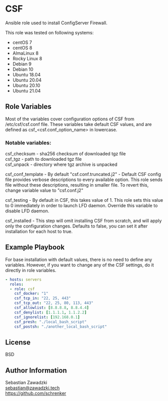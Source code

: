 CSF
=========

Ansible role used to install ConfigServer Firewall.  

This role was tested on following systems:  

- centOS 7  
- centOS 8  
- AlmaLinux 8  
- Rocky Linux 8  
- Debian 9  
- Debian 10  
- Ubuntu 18.04  
- Ubuntu 20.04  
- Ubuntu 20.10  
- Ubuntu 21.04  

Role Variables
--------------

Most of the variables cover configuration options of CSF from /etc/csf/csf.conf file. These variables take default CSF values, and are defined as csf_<csf.conf_option_name> in lowercase.  

### Notable variables:  

csf_checksum - sha256 checksum of downloaded tgz file  
csf_tgz - path to downloaded tgz file  
csf_unpack - directory where tgz archive is unpacked  

csf_conf_template - By default "csf.conf.truncated.j2" - Default CSF config file provides verbose descriptions to every available option. This role sends file without these descriptions, resulting in smaller file. To revert this, change variable value to "csf.conf.j2"  

csf_testing - By default in CSF, this takes value of 1. This role sets this value to 0 immediately in order to launch LFD daemon. Override this variable to disable LFD daemon.  

csf_installed - This step will omit installing CSF from scratch, and will apply only the configuration changes. Defaults to false, you can set it after installation for each host to true.  


Example Playbook
----------------

For base installation with default values, there is no need to define any variables. However, if you want to change any of the CSF settings, do it directly in role variables.  

``` yaml
- hosts: servers
  roles:
  - role: csf
    csf_docker: "1"
    csf_tcp_in: "22, 25, 443"
    csf_tcp_out: "22, 25, 80, 113, 443"
    csf_allowlist: [8.8.8.8, 8.8.4.4]
    csf_denylist: [1.1.1.1, 1.1.2.2]
    csf_ignorelist: [192.168.0.1]
    csf_presh: "./local_bash_script"
    csf_postsh: "./another_local_bash_script"
```

License
-------

BSD  

Author Information
------------------

Sebastian Zawadzki  
sebastian@zawadzki.tech  
https://github.com/schrenker  


